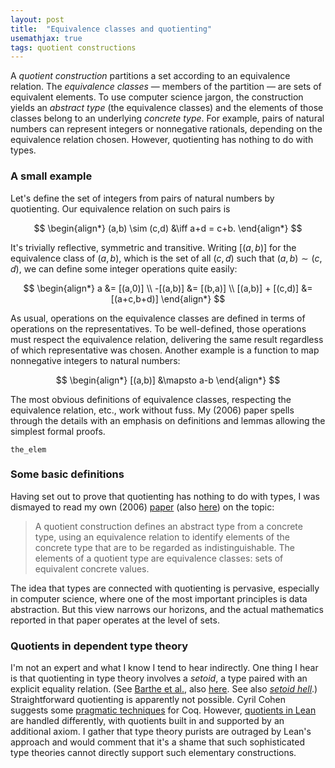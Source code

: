 ```yaml
---
layout: post
title:  "Equivalence classes and quotienting"
usemathjax: true 
tags: quotient constructions
---
```


A *quotient construction* partitions a set according to an equivalence relation. The *equivalence classes* — members of the partition — are sets of equivalent elements. To use computer science jargon, the construction yields an *abstract type* (the equivalence classes) and the elements of those classes belong to an underlying *concrete type*.
For example, pairs of natural numbers can represent integers or nonnegative rationals, depending on the equivalence relation chosen.
However, quotienting has nothing to do with types.

### A small example

Let's define the set of integers from pairs of natural numbers by quotienting. Our equivalence relation on such pairs is

$$
\begin{align*}
 (a,b) \sim (c,d) &\iff a+d = c+b. 
\end{align*}
$$

It's trivially reflective, symmetric and transitive. Writing $[(a,b)]$ for the equivalence class of $(a,b)$, which is the set of all $(c,d)$ such that $(a,b) \sim (c,d)$, we can define some integer operations quite easily:

$$
\begin{align*}
a &= [(a,0)] \\
-[(a,b)] &= [(b,a)] \\
[(a,b)] + [(c,d)] &= [(a+c,b+d)] 
\end{align*}
$$

As usual, operations on the equivalence classes are defined in terms of operations on the representatives. To be well-defined, those operations must respect the equivalence relation, delivering the same result regardless of which representative was chosen. Another example is a function to map nonnegative integers to natural numbers:

$$
\begin{align*}
[(a,b)] &\mapsto a-b
\end{align*}
$$

The most obvious definitions of equivalence classes, respecting the equivalence relation, etc., work without fuss. My (2006) paper spells through the details with an emphasis on definitions and lemmas allowing the simplest formal proofs.

`the_elem`

### Some basic definitions

Having set out to prove that quotienting has nothing to do with types, I was dismayed to read my own (2006) [paper](https://dl.acm.org/doi/10.1145/1183278.1183280) (also
[here](https://arxiv.org/abs/1907.07591)) on the topic:

> A quotient construction defines an abstract type from a concrete type, using an equivalence relation to identify elements of the concrete type that are to be regarded as indistinguishable. The elements of a quotient type are equivalence classes: sets of equivalent concrete values.

The idea that types are connected with quotienting is pervasive, especially in computer science, where one of the most important principles is data abstraction.
But this view narrows our horizons, and the actual mathematics reported in that paper operates at the level of sets.

### Quotients in dependent type theory

I'm not an expert and what I know I tend to hear indirectly. One thing I hear is that quotienting in type theory involves a *setoid*, a type paired with an explicit equality relation. (See [Barthe et al.](https://doi.org/10.1017/S0956796802004501), also [here](https://hal.archives-ouvertes.fr/hal-01124972).
See also [*setoid hell*](https://www.google.com/search?client=safari&rls=10_15_7&q=setoid+hell&ie=UTF-8&oe=UTF-8).)
Straightforward quotienting is apparently not possible.
Cyril Cohen suggests some [pragmatic techniques](https://rdcu.be/cI1i6) for Coq.
However, [quotients in Lean](https://leanprover.github.io/theorem_proving_in_lean/axioms_and_computation.html#quotients)
are handled differently, with quotients built in and supported by an additional axiom.
I gather that type theory purists are outraged by Lean's approach and would comment that it's a shame that such sophisticated type theories cannot directly support such elementary constructions.


